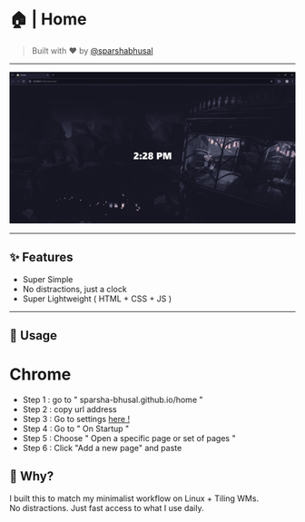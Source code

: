 # 🏠 | Home
> Built with ❤️ by [@sparshabhusal](https://github.com/sparshabhusal)

---

![Startpage Screenshot](./assets/preview.png)

---

## ✨ Features

-  Super Simple
-  No distractions, just a clock
-  Super Lightweight ( HTML + CSS + JS )

---

## 🚀 Usage

# Chrome

- Step 1 : go to " sparsha-bhusal.github.io/home "
- Step 2 : copy url address
- Step 3 : Go to settings [here !](chrome://settings )
- Step 4 : Go to " On Startup "
- Step 5 : Choose " Open a specific page or set of pages "
- Step 6 : Click "Add a new page" and paste

## 🎯 Why?
I built this to match my minimalist workflow on Linux + Tiling WMs.  
No distractions. Just fast access to what I use daily.

